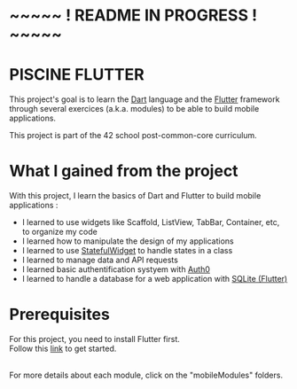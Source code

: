 # ~~~~~ ! README IN PROGRESS ! ~~~~~ #

# PISCINE FLUTTER
This project's goal is to learn the [Dart](https://dart.dev/) language and the [Flutter](https://flutter.dev/) framework through several exercices (a.k.a. modules) to be able to build mobile applications. <br />

This project is part of the 42 school post-common-core curriculum.

# What I gained from the project

With this project, I learn the basics of Dart and Flutter to build mobile applications : <br />
- I learned to use widgets like Scaffold, ListView, TabBar, Container, etc, to organize my code
- I learned how to manipulate the design of my applications
- I learned to use [StatefulWidget](https://api.flutter.dev/flutter/widgets/StatefulWidget-class.html) to handle states in a class
- I learned to manage data and API requests
- I learned basic authentification systyem with [Auth0](https://auth0.com/)
- I learned to handle a database for a web application with [SQLite (Flutter)](https://docs.flutter.dev/cookbook/persistence/sqlite)

# Prerequisites

For this project, you need to install Flutter first. <br />
Follow this [link](https://docs.flutter.dev/get-started/install) to get started. <br />
<br />

For more details about each module, click on the "mobileModules" folders.
